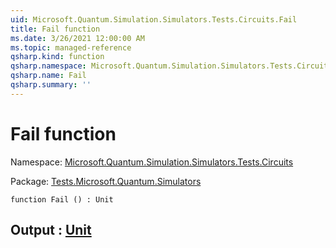 ```yaml
---
uid: Microsoft.Quantum.Simulation.Simulators.Tests.Circuits.Fail
title: Fail function
ms.date: 3/26/2021 12:00:00 AM
ms.topic: managed-reference
qsharp.kind: function
qsharp.namespace: Microsoft.Quantum.Simulation.Simulators.Tests.Circuits
qsharp.name: Fail
qsharp.summary: ''
---
```


# Fail function

Namespace: [Microsoft.Quantum.Simulation.Simulators.Tests.Circuits](xref:Microsoft.Quantum.Simulation.Simulators.Tests.Circuits)

Package: [Tests.Microsoft.Quantum.Simulators](https://nuget.org/packages/Tests.Microsoft.Quantum.Simulators)




```qsharp
function Fail () : Unit
```


## Output : [Unit](xref:microsoft.quantum.lang-ref.unit)

